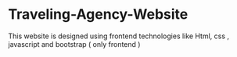 # Traveling-Agency-Website

This website is designed using frontend technologies like Html, css , javascript and bootstrap ( only frontend )

